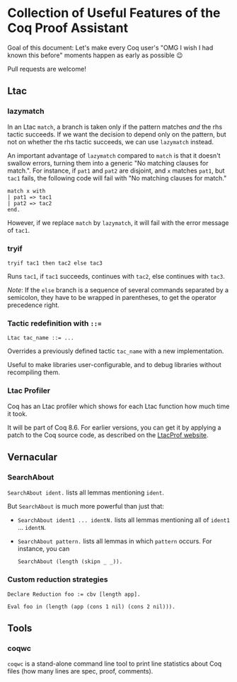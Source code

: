 # Collection of Useful Features of the Coq Proof Assistant

Goal of this document: Let's make every Coq user's "OMG I wish I had known this before" moments happen as early as possible :wink:

Pull requests are welcome!


## Ltac

### lazymatch

In an Ltac `match`, a branch is taken only if the pattern matches *and* the rhs tactic succeeds.
If we want the decision to depend only on the pattern, but not on whether the rhs tactic succeeds, we can use `lazymatch` instead.

An important advantage of `lazymatch` compared to `match` is that it doesn't swallow errors, turning them into a generic "No matching clauses for match.".
For instance, if `pat1` and `pat2` are disjoint, and `x` matches `pat1`, but `tac1` fails, the following code will fail with "No matching clauses for match."

```
match x with
| pat1 => tac1
| pat2 => tac2
end.
```

However, if we replace `match` by `lazymatch`, it will fail with the error message of `tac1`.


### tryif

```
tryif tac1 then tac2 else tac3
```

Runs `tac1`, if `tac1` succeeds, continues with `tac2`, else continues with `tac3`.

*Note*: If the `else` branch is a sequence of several commands separated by a semicolon, they have to be wrapped in parentheses, to get the operator precedence right.


### Tactic redefinition with `::=`

```
Ltac tac_name ::= ...
```

Overrides a previously defined tactic `tac_name` with a new implementation.

Useful to make libraries user-configurable, and to debug libraries without recompiling them.


### Ltac Profiler

Coq has an Ltac profiler which shows for each Ltac function how much time it took.

It will be part of Coq 8.6. For earlier versions, you can get it by applying a patch to the Coq source code, as described on the [LtacProf website](http://www.ps.uni-saarland.de/~ttebbi/ltacprof/).


## Vernacular

### SearchAbout

`SearchAbout ident.` lists all lemmas mentioning `ident`.

But `SearchAbout` is much more powerful than just that:
* `SearchAbout ident1 ... identN.` lists all lemmas mentioning all of `ident1` ... `identN`.
* `SearchAbout pattern.` lists all lemmas in which `pattern` occurs. For instance, you can

    ```
    SearchAbout (length (skipn _ _)).
    ```


### Custom reduction strategies

```
Declare Reduction foo := cbv [length app].

Eval foo in (length (app (cons 1 nil) (cons 2 nil))).
```


## Tools

### coqwc

`coqwc` is a stand-alone command line tool to print line statistics about Coq files (how many lines are spec, proof, comments).
